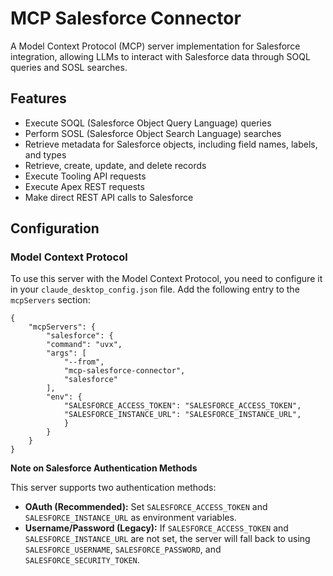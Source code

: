 # MCP Salesforce Connector

A Model Context Protocol (MCP) server implementation for Salesforce integration, allowing LLMs to interact with Salesforce data through SOQL queries and SOSL searches.

## Features

- Execute SOQL (Salesforce Object Query Language) queries
- Perform SOSL (Salesforce Object Search Language) searches
- Retrieve metadata for Salesforce objects, including field names, labels, and types
- Retrieve, create, update, and delete records
- Execute Tooling API requests
- Execute Apex REST requests
- Make direct REST API calls to Salesforce


## Configuration
### Model Context Protocol

To use this server with the Model Context Protocol, you need to configure it in your `claude_desktop_config.json` file. Add the following entry to the `mcpServers` section:


    {
        "mcpServers": {
            "salesforce": {
            "command": "uvx",
            "args": [
                "--from",
                "mcp-salesforce-connector",
                "salesforce"
            ],
            "env": {
                "SALESFORCE_ACCESS_TOKEN": "SALESFORCE_ACCESS_TOKEN",
                "SALESFORCE_INSTANCE_URL": "SALESFORCE_INSTANCE_URL",
                }
            }
        }
    }
    


**Note on Salesforce Authentication Methods**

This server supports two authentication methods:

- **OAuth (Recommended):** Set `SALESFORCE_ACCESS_TOKEN` and `SALESFORCE_INSTANCE_URL` as environment variables. 
- **Username/Password (Legacy):** If `SALESFORCE_ACCESS_TOKEN` and `SALESFORCE_INSTANCE_URL` are not set, the server will fall back to using `SALESFORCE_USERNAME`, `SALESFORCE_PASSWORD`, and `SALESFORCE_SECURITY_TOKEN`. 
